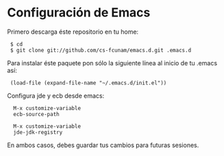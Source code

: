 Configuración de Emacs
========

Primero descarga éste repositorio en tu home:

     $ cd
     $ git clone git://github.com/cs-fcunam/emacs.d.git .emacs.d

Para instalar éste paquete pon sólo la siguiente línea al inicio de tu .emacs así:

     (load-file (expand-file-name "~/.emacs.d/init.el"))


Configura jde y ecb desde emacs:

      M-x customize-variable
      ecb-source-path

      M-x customize-variable
      jde-jdk-registry

En ambos casos, debes guardar tus cambios para futuras sesiones.
